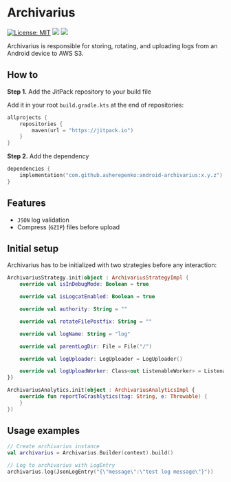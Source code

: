 # Archivarius

[![License: MIT](https://img.shields.io/badge/License-MIT-blue.svg)](https://opensource.org/licenses/MIT)
[![](https://jitci.com/gh/asherepenko/android-archivarius/svg)](https://jitci.com/gh/asherepenko/android-archivarius)
[![](https://jitpack.io/v/asherepenko/android-archivarius.svg)](https://jitpack.io/#asherepenko/android-archivarius) 

Archivarius is responsible for storing, rotating, and uploading logs from an Android device to AWS S3.

## How to

**Step 1.** Add the JitPack repository to your build file

Add it in your root `build.gradle.kts` at the end of repositories:

```kotlin
allprojects {
    repositories {
        maven(url = "https://jitpack.io")
    }
}
```

**Step 2.** Add the dependency

```kotlin
dependencies {
    implementation("com.github.asherepenko:android-archivarius:x.y.z")
}
```

## Features

- `JSON` log validation
- Compress (`GZIP`) files before upload

## Initial setup

Archivarius has to be initialized with two strategies before any interaction:

```kotlin
ArchivariusStrategy.init(object : ArchivariusStrategyImpl {
    override val isInDebugMode: Boolean = true

    override val isLogcatEnabled: Boolean = true

    override val authority: String = ""

    override val rotateFilePostfix: String = ""

    override val logName: String = "log"

    override val parentLogDir: File = File("/")

    override val logUploader: LogUploader = LogUploader()

    override val logUploadWorker: Class<out ListenableWorker> = ListenableWorker::class.java
})

ArchivariusAnalytics.init(object : ArchivariusAnalyticsImpl {
    override fun reportToCrashlytics(tag: String, e: Throwable) {
    }
})
```

## Usage examples

```kotlin
// Create archivarius instance
val archivarius = Archivarius.Builder(context).build()

// Log to archivarius with LogEntry
archivarius.log(JsonLogEntry("{\"message\":\"test log message\"}"))
```
